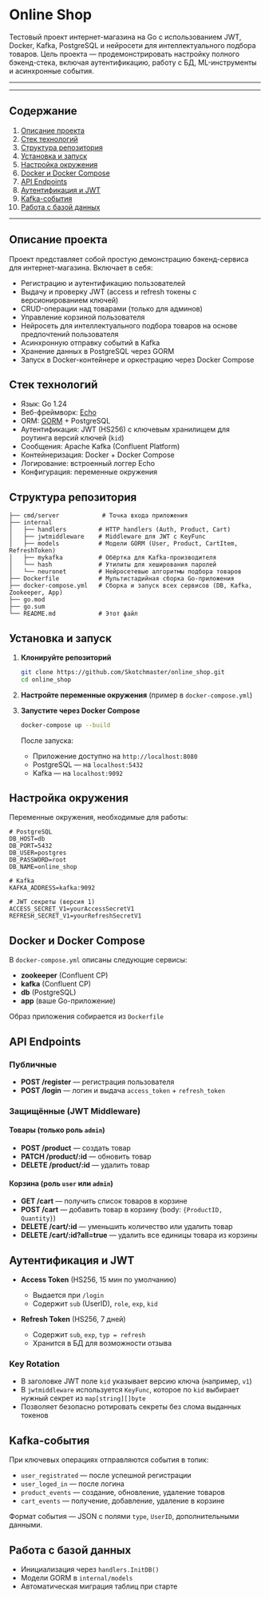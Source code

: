 # Online Shop

Тестовый проект интернет-магазина на Go с использованием JWT, Docker, Kafka, PostgreSQL и нейросети для интеллектуального подбора товаров. Цель проекта — продемонстрировать настройку полного бэкенд-стека, включая аутентификацию, работу с БД, ML-инструменты и асинхронные события.

---

---

## Содержание

1. [Описание проекта](#описание-проекта)
2. [Стек технологий](#стек-технологий)
3. [Структура репозитория](#структура-репозитория)
4. [Установка и запуск](#установка-и-запуск)
5. [Настройка окружения](#настройка-окружения)
6. [Docker и Docker Compose](#docker-и-docker-compose)
7. [API Endpoints](#api-endpoints)
8. [Аутентификация и JWT](#аутентификация-и-jwt)
9. [Kafka-события](#kafka-события)
10. [Работа с базой данных](#работа-с-базой-данных)

---

## Описание проекта

Проект представляет собой простую демонстрацию бэкенд-сервиса для интернет-магазина. Включает в себя:

* Регистрацию и аутентификацию пользователей
* Выдачу и проверку JWT (access и refresh токены с версионированием ключей)
* CRUD-операции над товарами (только для админов)
* Управление корзиной пользователя
* Нейросеть для интеллектуального подбора товаров на основе предпочтений пользователя
* Асинхронную отправку событий в Kafka
* Хранение данных в PostgreSQL через GORM
* Запуск в Docker-контейнере и оркестрацию через Docker Compose

## Стек технологий

* Язык: Go 1.24
* Веб-фреймворк: [Echo](https://echo.labstack.com/)
* ORM: [GORM](https://gorm.io/) + PostgreSQL
* Аутентификация: JWT (HS256) с ключевым хранилищем для роутинга версий ключей (`kid`)
* Сообщения: Apache Kafka (Confluent Platform)
* Контейнеризация: Docker + Docker Compose
* Логирование: встроенный логгер Echo
* Конфигурация: переменные окружения

## Структура репозитория

```
├── cmd/server            # Точка входа приложения
├── internal
│   ├── handlers         # HTTP handlers (Auth, Product, Cart)
│   ├── jwtmiddleware    # Middleware для JWT с KeyFunc
│   ├── models           # Модели GORM (User, Product, CartItem, RefreshToken)
│   ├── mykafka          # Обёртка для Kafka-производителя
│   └── hash             # Утилиты для хеширования паролей
│   └── neuronet         # Нейросетевые алгоритмы подбора товаров
├── Dockerfile           # Мультистадийная сборка Go-приложения
├── docker-compose.yml   # Сборка и запуск всех сервисов (DB, Kafka, Zookeeper, App)
├── go.mod
├── go.sum
└── README.md            # Этот файл
```

## Установка и запуск

1. **Клонируйте репозиторий**

   ```bash
   git clone https://github.com/Skotchmaster/online_shop.git
   cd online_shop

2. **Настройте переменные окружения** (пример в `docker-compose.yml`)

3. **Запустите через Docker Compose**

   ```bash
   docker-compose up --build
   ```

   После запуска:

   * Приложение доступно на `http://localhost:8080`
   * PostgreSQL — на `localhost:5432`
   * Kafka — на `localhost:9092`

## Настройка окружения

Переменные окружения, необходимые для работы:

```env
# PostgreSQL
DB_HOST=db
DB_PORT=5432
DB_USER=postgres
DB_PASSWORD=root
DB_NAME=online_shop

# Kafka
KAFKA_ADDRESS=kafka:9092

# JWT секреты (версия 1)
ACCESS_SECRET_V1=yourAccessSecretV1
REFRESH_SECRET_V1=yourRefreshSecretV1

```
## Docker и Docker Compose

В `docker-compose.yml` описаны следующие сервисы:

* **zookeeper** (Confluent CP)
* **kafka** (Confluent CP)
* **db** (PostgreSQL)
* **app** (ваше Go-приложение)

Образ приложения собирается из `Dockerfile`

## API Endpoints

### Публичные

* **POST /register** — регистрация пользователя
* **POST /login** — логин и выдача `access_token` + `refresh_token`

### Защищённые (JWT Middleware)

#### Товары (только роль `admin`)

* **POST /product** — создать товар
* **PATCH /product/:id** — обновить товар
* **DELETE /product/:id** — удалить товар

#### Корзина (роль `user` или `admin`)

* **GET /cart** — получить список товаров в корзине
* **POST /cart** — добавить товар в корзину (body: `{ProductID, Quantity}`)
* **DELETE /cart/:id** — уменьшить количество или удалить товар
* **DELETE /cart/:id?all=true** — удалить все единицы товара из корзины

## Аутентификация и JWT

* **Access Token** (HS256, 15 мин по умолчанию)

  * Выдается при `/login`
  * Содержит `sub` (UserID), `role`, `exp`, `kid`
* **Refresh Token** (HS256, 7 дней)

  * Содержит `sub`, `exp`, `typ = refresh`
  * Хранится в БД для возможности отзыва

### Key Rotation

* В заголовке JWT поле `kid` указывает версию ключа (например, `v1`)
* В `jwtmiddleware` используется `KeyFunc`, которое по `kid` выбирает нужный секрет из `map[string][]byte`
* Позволяет безопасно ротировать секреты без слома выданных токенов

## Kafka-события

При ключевых операциях отправляются события в топик:

* `user_registrated` — после успешной регистрации
* `user_loged_in` — после логина
* `product_events` — создание, обновление, удаление товаров
* `cart_events` — получение, добавление, удаление в корзине

Формат события — JSON с полями `type`, `UserID`, дополнительными данными.

## Работа с базой данных

* Инициализация через `handlers.InitDB()`
* Модели GORM в `internal/models`
* Автоматическая миграция таблиц при старте
